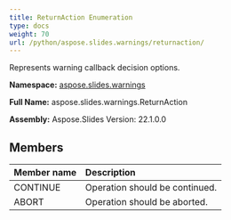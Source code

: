 ```yaml
---
title: ReturnAction Enumeration
type: docs
weight: 70
url: /python/aspose.slides.warnings/returnaction/
---
```


Represents warning callback decision options.

**Namespace:** [aspose.slides.warnings](/python/aspose.slides.warnings/)

**Full Name:** aspose.slides.warnings.ReturnAction

**Assembly:**  Aspose.Slides Version: 22.1.0.0

## **Members**
|**Member name**|**Description**|
| :- | :- |
|CONTINUE|Operation should be continued.|
|ABORT|Operation should be aborted.|

